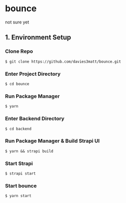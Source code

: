 # bounce

not sure yet

## 1. Environment Setup

### Clone Repo

`$ git clone https://github.com/davies3matt/bounce.git`

### Enter Project Directory

`$ cd bounce`

### Run Package Manager

`$ yarn`

### Enter Backend Directory 

`$ cd backend`

### Run Package Manager & Build Strapi UI

`$ yarn && strapi build`

### Start Strapi

`$ strapi start`

### Start bounce

`$ yarn start`
